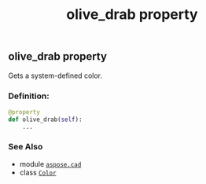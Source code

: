 ﻿---
title: olive_drab property
second_title: Aspose.CAD for Python via .NET API References
description: 
type: docs
weight: 1200
url: /aspose.cad/color/olive_drab/
is_root: false
---

## olive_drab property


Gets a system-defined color.
### Definition:
```python
@property
def olive_drab(self):
    ...
```

### See Also
* module [`aspose.cad`](../../)
* class [`Color`](/cad/python-net/aspose.cad/color)
